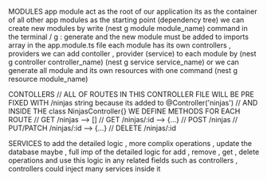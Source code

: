 MODULES
app module act as the root of our application 
its as the container of all other app modules as the starting point (dependency tree)
we can create new modules by write (nest g module module_name) command in the terminal / g : generate
and the new module must be added to imports array in the app.module.ts file
each module has its own controllers , providers
we can add contoller , provider (service) to each module by (nest g controller controller_name)  (nest g service service_name)
or we can generate all module and its own resources with one command (nest g resource module_name)


CONTOLLERS
// ALL OF ROUTES IN THIS CONTROLLER FILE WILL BE PRE FIXED WITH /ninjas string because its added to @Controller('ninjas')
// AND INSIDE THE class NinjasController{} WE DEFINE METHODS FOR EACH ROUTE
// GET /ninjas --> []
// GET /ninjas/:id --> {...}
// POST /ninjas
// PUT/PATCH /ninjas/:id --> {...}
// DELETE /ninjas/:id


SERVICES
to add the detailed logic , more complix operations , update the database maybe , full imp of the detailed logic for add , remove , get , delete operations
and use this logic in any related fields such as controllers , controllers could inject many services inside it